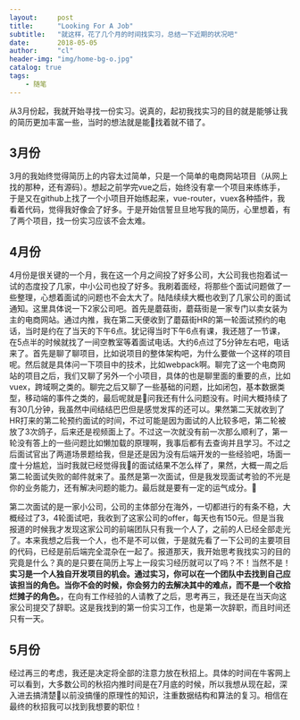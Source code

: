 ```yaml
---
layout:     post
title:      "Looking For A Job"
subtitle:   "就这样，花了几个月的时间找实习，总结一下近期的状况吧"
date:       2018-05-05
author:     "cl"
header-img: "img/home-bg-o.jpg"
catalog: true
tags:
    - 随笔
---
```


  从3月份起，我就开始寻找一份实习。说真的，起初我找实习的目的就是能够让我的简历更加丰富一些，当时的想法就是能找着就不错了。
## 3月份
3月的我始终觉得简历上的内容太过简单，只是一个简单的电商网站项目（从网上找的那种，还有源码）。想起之前学完vue之后，始终没有拿一个项目来练练手，于是又在github上找了一个小项目开始练起来，vue-router，vuex各种插件，我看着代码，觉得我好像会了好多。于是开始信誓旦旦地写我的简历，心里想着，有了两个项目，找一份实习应该不会太难。

## 4月份
4月份是很关键的一个月，我在这一个月之间投了好多公司，大公司我也抱着试一试的态度投了几家，中小公司也投了好多。我刷着面经，将那些个面试问题做了一些整理，心想着面试的问题也不会太大了。陆陆续续大概也收到了几家公司的面试通知。这里具体说一下2家公司吧。首先是蘑菇街，蘑菇街是一家专门以卖女装为主的电商网站。通过内推，我在第二天便收到了蘑菇街HR的第一轮面试预约的电话，当时是约在了当天的下午6点。犹记得当时下午6点有课，我还翘了一节课，在5点半的时候就找了一间空教室等着面试电话。大约6点过了5分钟左右吧，电话来了。首先是聊了聊项目，比如说项目的整体架构吧，为什么要做一个这样的项目呢。然后就是具体问一下项目中的技术，比如webpack啊。聊完了这一个电商网站的项目之后，我们又聊了另外一个小项目，具体的也是聊里面的重要的点，比如vuex，跨域啊之类的。聊完之后又聊了一些基础的问题，比如闭包，基本数据类型，移动端的事件之类的，最后呢就是问我还有什么问题没有。时间大概持续了有30几分钟，我虽然中间结结巴巴但是感觉发挥的还可以。果然第二天就收到了HR打来的第二轮预约面试的时间，不过可能是因为面试的人比较多吧，第二轮被放了3次鸽子，后来还是视频面上了。不过这一次就没有前一次那么顺利了，第一轮没有答上的一些问题比如懒加载的原理啊，我事后都有去查询并且学习。不过之后面试官出了两道场景题给我，但是还是因为没有后端开发的一些经验吧，场面一度十分尴尬，当时我就已经觉得我的面试结果不怎么样了，果然，大概一周之后第二轮面试失败的邮件就来了。虽然是第一次面试，但是我发现面试考验的不光是你的业务能力，还有解决问题的能力。最后就是要有一定的运气成分。

第二次面试的是一家小公司，公司的主体部分在海外，一切都进行的有条不稳，大概经过了3，4轮面试吧，我收到了这家公司的offer，每天也有150元。但是当我报道的时候我才发现这家公司的前端团队只有我一个人了，之前的人已经全部走光了。本来我想之后我一个人，也不是不可以做，于是就先看了一下公司的主要项目的代码，已经是前后端完全混杂在一起了。报道那天，我开始思考我找实习的目的究竟是什么？真的是只要在简历上写上一段实习经历就可以了吗？不！当然不是！**实习是一个人独自开发项目的机会。通过实习，你可以在一个团队中去找到自己应该担当的角色。当你不会的时候，你会努力的去解决其中的难点，而不是一个收拾烂摊子的角色。**，在向有工作经验的人请教了之后，思考再三，我还是在当天向这家公司提交了辞职。这是我找到的第一份实习工作，也是第一次辞职，而且时间还只有一天。

## 5月份
经过再三的考虑，我还是决定将全部的注意力放在秋招上。具体的时间在牛客网上可以看到，大多数公司的秋招内推时间是在7月底的时候，所以我想从现在起，深入进去搞清楚以前没搞懂的原理性的知识，注重数据结构和算法的复习。相信在最终的秋招我可以找到我想要的职位！